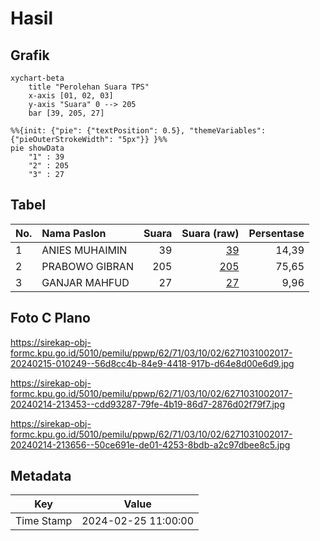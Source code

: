# Hasil

## Grafik

```mermaid
xychart-beta
    title "Perolehan Suara TPS"
    x-axis [01, 02, 03]
    y-axis "Suara" 0 --> 205
    bar [39, 205, 27]
```

```mermaid
%%{init: {"pie": {"textPosition": 0.5}, "themeVariables": {"pieOuterStrokeWidth": "5px"}} }%%
pie showData
    "1" : 39
    "2" : 205
    "3" : 27
```

## Tabel

| No. | Nama Paslon    | Suara | Suara (raw) | Persentase |
|:--- |:-------------- | -----:| -----------:| ----------:|
| 1   | ANIES MUHAIMIN | 39    | [39][p-1]   | 14,39      |
| 2   | PRABOWO GIBRAN | 205   | [205][p-2]  | 75,65      |
| 3   | GANJAR MAHFUD  | 27    | [27][p-3]   | 9,96       |


[p-1]: https://github.com/gigit-pemilu/pemilu-2024-62-kalimantan-tengah/blob/main/pilpres/hitung-suara/sub/62-kalimantan-tengah/sub/71-kota-palangkaraya/sub/03-jekan-raya/sub/1002-menteng/sub/017-tps/sub/paslon-1.txt
[p-2]: https://github.com/gigit-pemilu/pemilu-2024-62-kalimantan-tengah/blob/main/pilpres/hitung-suara/sub/62-kalimantan-tengah/sub/71-kota-palangkaraya/sub/03-jekan-raya/sub/1002-menteng/sub/017-tps/sub/paslon-2.txt
[p-3]: https://github.com/gigit-pemilu/pemilu-2024-62-kalimantan-tengah/blob/main/pilpres/hitung-suara/sub/62-kalimantan-tengah/sub/71-kota-palangkaraya/sub/03-jekan-raya/sub/1002-menteng/sub/017-tps/sub/paslon-3.txt

## Foto C Plano

https://sirekap-obj-formc.kpu.go.id/5010/pemilu/ppwp/62/71/03/10/02/6271031002017-20240215-010249--56d8cc4b-84e9-4418-917b-d64e8d00e6d9.jpg

https://sirekap-obj-formc.kpu.go.id/5010/pemilu/ppwp/62/71/03/10/02/6271031002017-20240214-213453--cdd93287-79fe-4b19-86d7-2876d02f79f7.jpg

https://sirekap-obj-formc.kpu.go.id/5010/pemilu/ppwp/62/71/03/10/02/6271031002017-20240214-213656--50ce691e-de01-4253-8bdb-a2c97dbee8c5.jpg


## Metadata

| Key        | Value               |
| ---------- | ------------------- |
| Time Stamp | 2024-02-25 11:00:00 |



